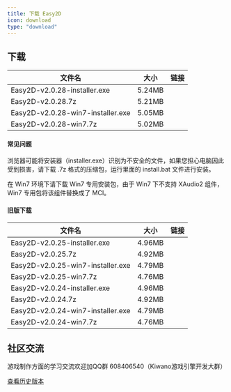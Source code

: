 ```yaml
---
title: 下载 Easy2D
icon: download
type: "download"
---
```


## 下载

| 文件名                  |   大小   |   链接   |
| ---------------------- |:-------:|:--------:|
| Easy2D-v2.0.28-installer.exe | 5.24MB   | [<i class="download icon"></i>](https://easy2d-bucket.oss-cn-hangzhou.aliyuncs.com/release/easy2d-v2.0.28-installer.exe) |
| Easy2D-v2.0.28.7z  | 5.21MB   | [<i class="download icon"></i>](https://easy2d-bucket.oss-cn-hangzhou.aliyuncs.com/release/easy2d-v2.0.28.7z) |
| Easy2D-v2.0.28-win7-installer.exe | 5.05MB   | [<i class="download icon"></i>](https://easy2d-bucket.oss-cn-hangzhou.aliyuncs.com/release/easy2d-v2.0.28-win7-installer.exe) |
| Easy2D-v2.0.28-win7.7z  | 5.02MB   | [<i class="download icon"></i>](https://easy2d-bucket.oss-cn-hangzhou.aliyuncs.com/release/easy2d-v2.0.28-win7.7z) |

#### 常见问题

浏览器可能将安装器（installer.exe）识别为不安全的文件，如果您担心电脑因此受到损害，请下载 .7z 格式的压缩包，运行里面的 install.bat 文件进行安装。

在 Win7 环境下请下载 Win7 专用安装包，由于 Win7 下不支持 XAudio2 组件，Win7 专用包将该组件替换成了 MCI。

#### 旧版下载

| 文件名                  |   大小   |   链接   |
| ----------------------- |:--------:|:--------:|
| Easy2D-v2.0.25-installer.exe | 4.96MB   | [<i class="download icon"></i>](https://easy2d-bucket.oss-cn-hangzhou.aliyuncs.com/release/easy2d-v2.0.25-installer.exe) |
| Easy2D-v2.0.25.7z  | 4.92MB   | [<i class="download icon"></i>](https://easy2d-bucket.oss-cn-hangzhou.aliyuncs.com/release/easy2d-v2.0.25.7z) |
| Easy2D-v2.0.25-win7-installer.exe | 4.79MB   | [<i class="download icon"></i>](https://easy2d-bucket.oss-cn-hangzhou.aliyuncs.com/release/easy2d-v2.0.25-win7-installer.exe) |
| Easy2D-v2.0.25-win7.7z  | 4.76MB   | [<i class="download icon"></i>](https://easy2d-bucket.oss-cn-hangzhou.aliyuncs.com/release/easy2d-v2.0.25-win7.7z) |
| Easy2D-v2.0.24-installer.exe | 4.96MB   | [<i class="download icon"></i>](https://easy2d-bucket.oss-cn-hangzhou.aliyuncs.com/release/easy2d-v2.0.24-installer.exe) |
| Easy2D-v2.0.24.7z  | 4.92MB   | [<i class="download icon"></i>](https://easy2d-bucket.oss-cn-hangzhou.aliyuncs.com/release/easy2d-v2.0.24.7z) |
| Easy2D-v2.0.24-win7-installer.exe | 4.79MB   | [<i class="download icon"></i>](https://easy2d-bucket.oss-cn-hangzhou.aliyuncs.com/release/easy2d-v2.0.24-win7-installer.exe) |
| Easy2D-v2.0.24-win7.7z  | 4.76MB   | [<i class="download icon"></i>](https://easy2d-bucket.oss-cn-hangzhou.aliyuncs.com/release/easy2d-v2.0.24-win7.7z) |

## 社区交流

游戏制作方面的学习交流欢迎加QQ群 608406540（Kiwano游戏引擎开发大群）

<a class="ui button" href="/history">查看历史版本</a>